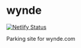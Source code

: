 # wynde
[![Netlify Status](https://api.netlify.com/api/v1/badges/7f0ecd6e-263d-4793-8b8c-eeefef7d24e1/deploy-status)](https://app.netlify.com/sites/wynde/deploys)

Parking site for wynde.com
